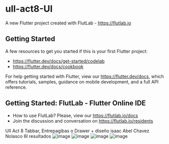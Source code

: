 # ull-act8-UI

A new Flutter project created with FlutLab - https://flutlab.io

## Getting Started

A few resources to get you started if this is your first Flutter project:

- https://flutter.dev/docs/get-started/codelab
- https://flutter.dev/docs/cookbook

For help getting started with Flutter, view our
https://flutter.dev/docs, which offers tutorials,
samples, guidance on mobile development, and a full API reference.

## Getting Started: FlutLab - Flutter Online IDE

- How to use FlutLab? Please, view our https://flutlab.io/docs
- Join the discussion and conversation on https://flutlab.io/residents

UII Act 8 Tabbar, Entrepagibas o  Drawer  + diseño
isaac Abel Chavez Nolasco 6I
resultados
![image](https://github.com/isaacChavezzz/Ull_Act8_UI/assets/143744084/49b104bc-9fcf-4a2e-a5dd-13802963933d)
![image](https://github.com/isaacChavezzz/Ull_Act8_UI/assets/143744084/a593a441-0166-4c1b-b091-ef0cd0df2158)
![image](https://github.com/isaacChavezzz/Ull_Act8_UI/assets/143744084/2e4b6ef3-8e72-42e6-aab5-acce42d3a452)
![image](https://github.com/isaacChavezzz/Ull_Act8_UI/assets/143744084/c45aab20-0b2d-43ed-98d4-2e0607359e4e)



